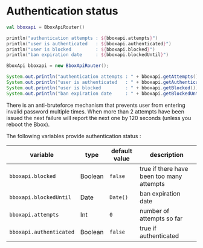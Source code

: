 # Authentication status

```kotlin
val bboxapi = BboxApiRouter()

println("authentication attempts : ${bboxapi.attempts}")
println("user is authenticated   : ${bboxapi.authenticated}")
println("user is blocked         : ${bboxapi.blocked}")
println("ban expiration date     : ${bboxapi.blockedUntil}")
```

```java
BboxApi bboxapi = new BboxApiRouter();

System.out.println("authentication attempts : " + bboxapi.getAttempts());
System.out.println("user is authenticated   : " + bboxapi.getAuthenticated());
System.out.println("user is blocked         : " + bboxapi.getBlocked());
System.out.println("ban expiration date     : " + bboxapi.getBlockedUntil());
```

There is an anti-bruteforce mechanism that prevents user from entering invalid password multiple times. When more than 2 attempts have been issued the next failure will report the next one by 120 seconds (unless you reboot the Bbox).

The following variables provide authentication status :

| variable                | type     | default value | description |
|-------------------------|----------|---------------|-------------|
| `bboxapi.blocked`       | Boolean  | `false`       | true if there have been too many attempts |
| `bboxapi.blockedUntil`  | Date     | `Date()`      | ban expiration date |
| `bboxapi.attempts`      | Int      | `0`           | number of attempts so far |
| `bboxapi.authenticated` | Boolean  | `false`       | true if authenticated |
